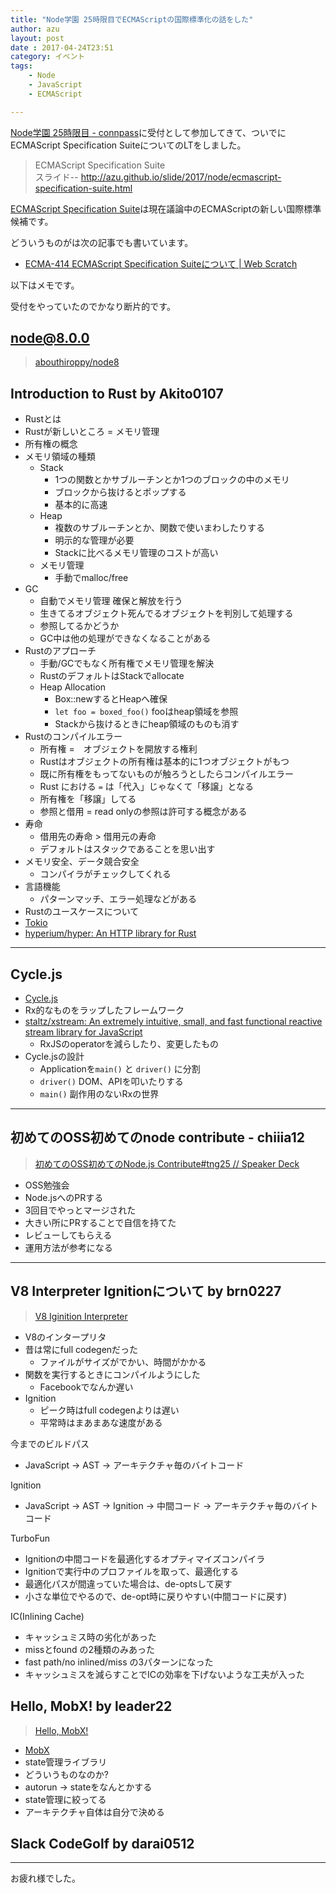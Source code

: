```yaml
---
title: "Node学園 25時限目でECMAScriptの国際標準化の話をした"
author: azu
layout: post
date : 2017-04-24T23:51
category: イベント
tags:
    - Node
    - JavaScript
    - ECMAScript

---
```


[Node学園 25時限目 - connpass](https://nodejs.connpass.com/event/54749/ "Node学園 25時限目 - connpass")に受付として参加してきて、ついでにECMAScript Specification SuiteについてのLTをしました。

> ECMAScript Specification Suite  
> スライド-- <http://azu.github.io/slide/2017/node/ecmascript-specification-suite.html>

[ECMAScript Specification Suite](http://azu.github.io/slide/2017/node/ecmascript-specification-suite.html "ECMAScript Specification Suite")は現在議論中のECMAScriptの新しい国際標準候補です。

どういうものがは次の記事でも書いています。

- [ECMA-414 ECMAScript Specification Suiteについて | Web Scratch](http://efcl.info/2017/02/27/ecma-414/ "ECMA-414 ECMAScript Specification Suiteについて | Web Scratch")

以下はメモです。

受付をやっていたのでかなり断片的です。

## node@8.0.0

> [abouthiroppy/node8](http://abouthiroppy.github.io/slides/node8/ "abouthiroppy/node8")

## Introduction to Rust by Akito0107

- Rustとは
- Rustが新しいところ = メモリ管理
- 所有権の概念
- メモリ領域の種類
  - Stack
    - 1つの関数とかサブルーチンとか1つのブロックの中のメモリ
    - ブロックから抜けるとポップする
    - 基本的に高速
  - Heap
    - 複数のサブルーチンとか、関数で使いまわしたりする
    - 明示的な管理が必要
    - Stackに比べるメモリ管理のコストが高い
  - メモリ管理
    - 手動でmalloc/free
- GC
  - 自動でメモリ管理 確保と解放を行う
  - 生きてるオブジェクト死んでるオブジェクトを判別して処理する
  - 参照してるかどうか
  - GC中は他の処理ができなくなることがある
- Rustのアプローチ
  - 手動/GCでもなく所有権でメモリ管理を解決
  - RustのデフォルトはStackでallocate
  - Heap Allocation
    - Box::newするとHeapへ確保
    - `let foo = boxed_foo()` fooはheap領域を参照
    - Stackから抜けるときにheap領域のものも消す
- Rustのコンパイルエラー
  - 所有権 =　オブジェクトを開放する権利
  - Rustはオブジェクトの所有権は基本的に1つオブジェクトがもつ
  - 既に所有権をもってないものが触ろうとしたらコンパイルエラー
  - Rust における `=` は「代入」じゃなくて「移譲」となる
  - 所有権を「移譲」してる
  - 参照と借用 = read onlyの参照は許可する概念がある
- 寿命
  - 借用先の寿命 > 借用元の寿命
  - デフォルトはスタックであることを思い出す
- メモリ安全、データ競合安全
  - コンパイラがチェックしてくれる
- 言語機能
  - パターンマッチ、エラー処理などがある
- Rustのユースケースについて
- [Tokio](https://tokio.rs/ "Tokio")
- [hyperium/hyper: An HTTP library for Rust](https://github.com/hyperium/hyper "hyperium/hyper: An HTTP library for Rust")


-----

## Cycle.js

- [Cycle.js](https://cycle.js.org/ "Cycle.js")
- Rx的なものをラップしたフレームワーク
- [staltz/xstream: An extremely intuitive, small, and fast functional reactive stream library for JavaScript](https://github.com/staltz/xstream "staltz/xstream: An extremely intuitive, small, and fast functional reactive stream library for JavaScript")
  - RxJSのoperatorを減らしたり、変更したもの
- Cycle.jsの設計
  - Applicationを`main()` と `driver()` に分割
  - `driver()` DOM、APIを叩いたりする
  - `main()` 副作用のないRxの世界

-----

## 初めてのOSS初めてのnode contribute - chiiia12

> [初めてのOSS初めてのNode.js Contribute#tng25 // Speaker Deck](https://speakerdeck.com/chiiia12/chu-metefalseosschu-metefalsenode-dot-js-contribute-number-tng25 "初めてのOSS初めてのNode.js Contribute#tng25 // Speaker Deck")

- OSS勉強会
- Node.jsへのPRする
- 3回目でやっとマージされた
- 大きい所にPRすることで自信を持てた
- レビューしてもらえる
- 運用方法が参考になる

-----

## V8 Interpreter Ignitionについて by brn0227

> [V8 Iginition Interpreter](https://www.slideshare.net/ssuser6f246f/v8-iginition-interpreter "V8 Iginition Interpreter")

- V8のインタープリタ
- 昔は常にfull codegenだった
  - ファイルがサイズがでかい、時間がかかる
- 関数を実行するときにコンパイルようにした
  - Facebookでなんか遅い
- Ignition
  - ピーク時はfull codegenよりは遅い
  - 平常時はまあまあな速度がある

今までのビルドパス

- JavaScript -> AST -> アーキテクチャ毎のバイトコード

Ignition

- JavaScript -> AST -> Ignition -> 中間コード -> アーキテクチャ毎のバイトコード

TurboFun

- Ignitionの中間コードを最適化するオプティマイズコンパイラ
- Ignitionで実行中のプロファイルを取って、最適化する
- 最適化パスが間違っていた場合は、de-optsして戻す
- 小さな単位でやるので、de-opt時に戻りやすい(中間コードに戻す)

IC(Inlining Cache)

- キャッシュミス時の劣化があった
- missとfound の2種類のみあった
- fast path/no inlined/miss の3パターンになった
- キャッシュミスを減らすことでICの効率を下げないような工夫が入った

## Hello, MobX! by leader22

> [Hello, MobX!](http://leader22.github.io/slides/node_gakuen-25/ "Hello, MobX!")

- [MobX](https://github.com/mobxjs/mobx "MobX")
- state管理ライブラリ
- どういうものなのか?
- autorun -> stateをなんとかする
- state管理に絞ってる
- アーキテクチャ自体は自分で決める

## Slack CodeGolf by darai0512

-----

お疲れ様でした。